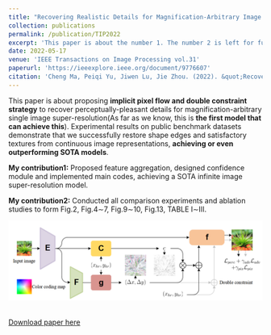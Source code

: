 ```yaml
---
title: "Recovering Realistic Details for Magnification-Arbitrary Image Super-Resolution"
collection: publications
permalink: /publication/TIP2022
excerpt: 'This paper is about the number 1. The number 2 is left for future work.'
date: 2022-05-17
venue: 'IEEE Transactions on Image Processing vol.31'
paperurl: 'https://ieeexplore.ieee.org/document/9776607'
citation: 'Cheng Ma, Peiqi Yu, Jiwen Lu, Jie Zhou. (2022). &quot;Recovering Realistic Details for Magnification-Arbitrary Image Super-Resolution.&quot; <i>IEEE Transactions on Image Processing</i>. vol.31.'
---
```


This paper is about proposing <b>implicit pixel flow and double constraint strategy</b> to recover perceptually-pleasant details for magnification-arbitrary single image super-resolution(As far as we know, this is <b>the first model that can achieve this</b>). Experimental results on public benchmark datasets demonstrate that we successfully restore shape edges and satisfactory textures from continuous image representations, <b>achieving or even outperforming SOTA models</b>.

<b>My contribution1:</b> Proposed feature aggregation, designed confidence module and implemented main codes, achieving a SOTA infinite image super-resolution model.

<b>My contribution2:</b> Conducted all comparison experiments and ablation studies to form Fig.2, Fig.4$\sim$7, Fig.9$\sim$10, Fig.13, TABLE I$\sim$III.

<td><img class="proj_thumb" src="images/TIP2022graph.png" width="700px" alt=""/>&nbsp;</td>

[Download paper here](http://patricia1019.github.io/files/TIP2022.pdf)

